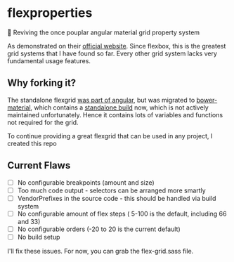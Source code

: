 # flexproperties
:construction: Reviving the once pouplar angular material grid property system

As demonstrated on their [official website](https://material.angularjs.org/latest/layout/children).
Since flexbox, this is the greatest grid systems that I have found so far. Every other grid system lacks very fundamental usage features.

## Why forking it?

The standalone flexgrid [was part of angular](https://github.com/angular/material/issues/7660#issuecomment-199440833), but was migrated to [bower-material](https://github.com/angular/bower-material/), which contains a [standalone build](https://github.com/angular/material/blob/master/src/core/style/layout.scss) now, which is not actively maintained unfortunately. Hence it contains lots of variables and functions not required for the grid.

To continue providing a great flexgrid that can be used in any project, I created this repo 


## Current Flaws

 * [ ] No configurable breakpoints (amount and size)
 * [ ] Too much code output - selectors can be arranged more smartly
 * [ ] VendorPrefixes in the source code - this should be handled via build system
 * [ ] No configurable amount of flex steps ( 5-100 is the default, including 66 and 33)
 * [ ] No configurable orders (-20 to 20 is the current default)
 * [ ] No build setup

I'll fix these issues. For now, you can grab the flex-grid.sass file.
